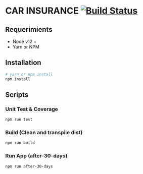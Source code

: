 # CAR INSURANCE [![Build Status](https://travis-ci.org/cleider87/car-insurance.svg?branch=master)](https://travis-ci.org/cleider87/car-insurance)

## Requerimients

* Node v12 +
* Yarn or NPM

## Installation

```sh
# yarn or npm install
npm install
```

## Scripts

### Unit Test & Coverage

```sh
npm run test
```

### Build (Clean and transpile dist)

```sh
npm run build
```

### Run App (after-30-days)

```sh
npm run after-30-days
```
